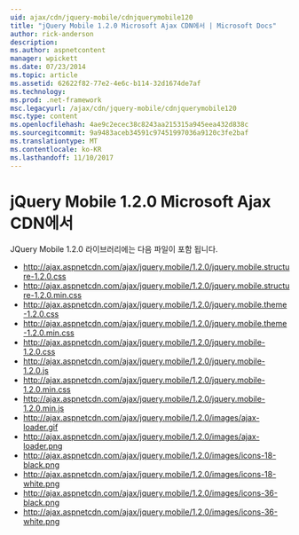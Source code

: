 ```yaml
---
uid: ajax/cdn/jquery-mobile/cdnjquerymobile120
title: "jQuery Mobile 1.2.0 Microsoft Ajax CDN에서 | Microsoft Docs"
author: rick-anderson
description: 
ms.author: aspnetcontent
manager: wpickett
ms.date: 07/23/2014
ms.topic: article
ms.assetid: 62622f82-77e2-4e6c-b114-32d1674de7af
ms.technology: 
ms.prod: .net-framework
msc.legacyurl: /ajax/cdn/jquery-mobile/cdnjquerymobile120
msc.type: content
ms.openlocfilehash: 4ae9c2ecec38c8243aa215315a945eea432d838c
ms.sourcegitcommit: 9a9483aceb34591c97451997036a9120c3fe2baf
ms.translationtype: MT
ms.contentlocale: ko-KR
ms.lasthandoff: 11/10/2017
---
```

<a name="jquery-mobile-120-on-the-microsoft-ajax-cdn"></a>jQuery Mobile 1.2.0 Microsoft Ajax CDN에서
====================
JQuery Mobile 1.2.0 라이브러리에는 다음 파일이 포함 됩니다.

- http://ajax.aspnetcdn.com/ajax/jquery.mobile/1.2.0/jquery.mobile.structure-1.2.0.css
- http://ajax.aspnetcdn.com/ajax/jquery.mobile/1.2.0/jquery.mobile.structure-1.2.0.min.css
- http://ajax.aspnetcdn.com/ajax/jquery.mobile/1.2.0/jquery.mobile.theme-1.2.0.css
- http://ajax.aspnetcdn.com/ajax/jquery.mobile/1.2.0/jquery.mobile.theme-1.2.0.min.css
- http://ajax.aspnetcdn.com/ajax/jquery.mobile/1.2.0/jquery.mobile-1.2.0.css
- http://ajax.aspnetcdn.com/ajax/jquery.mobile/1.2.0/jquery.mobile-1.2.0.js
- http://ajax.aspnetcdn.com/ajax/jquery.mobile/1.2.0/jquery.mobile-1.2.0.min.css
- http://ajax.aspnetcdn.com/ajax/jquery.mobile/1.2.0/jquery.mobile-1.2.0.min.js
- http://ajax.aspnetcdn.com/ajax/jquery.mobile/1.2.0/images/ajax-loader.gif
- http://ajax.aspnetcdn.com/ajax/jquery.mobile/1.2.0/images/ajax-loader.png
- http://ajax.aspnetcdn.com/ajax/jquery.mobile/1.2.0/images/icons-18-black.png
- http://ajax.aspnetcdn.com/ajax/jquery.mobile/1.2.0/images/icons-18-white.png
- http://ajax.aspnetcdn.com/ajax/jquery.mobile/1.2.0/images/icons-36-black.png
- http://ajax.aspnetcdn.com/ajax/jquery.mobile/1.2.0/images/icons-36-white.png
